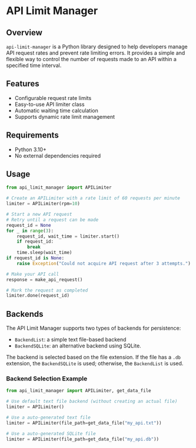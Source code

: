 # API Limit Manager

## Overview

`api-limit-manager` is a Python library designed to help developers manage API request rates and prevent rate limiting errors. It provides a simple and flexible way to control the number of requests made to an API within a specified time interval.

## Features

- Configurable request rate limits
- Easy-to-use API limiter class
- Automatic waiting time calculation
- Supports dynamic rate limit management

## Requirements

- Python 3.10+
- No external dependencies required

## Usage

```python
from api_limit_manager import APILimiter

# Create an APILimiter with a rate limit of 60 requests per minute
limiter = APILimiter(rpm=10)

# Start a new API request
# Retry until a request can be made
request_id = None
for _ in range(3):
    request_id, wait_time = limiter.start()
    if request_id:
        break
    time.sleep(wait_time)
if request_id is None:
    raise Exception("Could not acquire API request after 3 attempts.")

# Make your API call
response = make_api_request()

# Mark the request as completed
limiter.done(request_id)
```

## Backends

The API Limit Manager supports two types of backends for persistence:

- `BackendList`: a simple text file-based backend
- `BackendSQLite`: an alternative backend using SQLite.

The backend is selected based on the file extension. If the file has a `.db` extension, the `BackendSQLite` is used; otherwise, the `BackendList` is used.

### Backend Selection Example

```python
from api_limit_manager import APILimiter, get_data_file

# Use default text file backend (without creating an actual file)
limiter = APILimiter()

# Use a auto-generated text file
limiter = APILimiter(file_path=get_data_file("my_api.txt"))

# Use a auto-generated SQLite file
limiter = APILimiter(file_path=get_data_file("my_api.db"))
```
